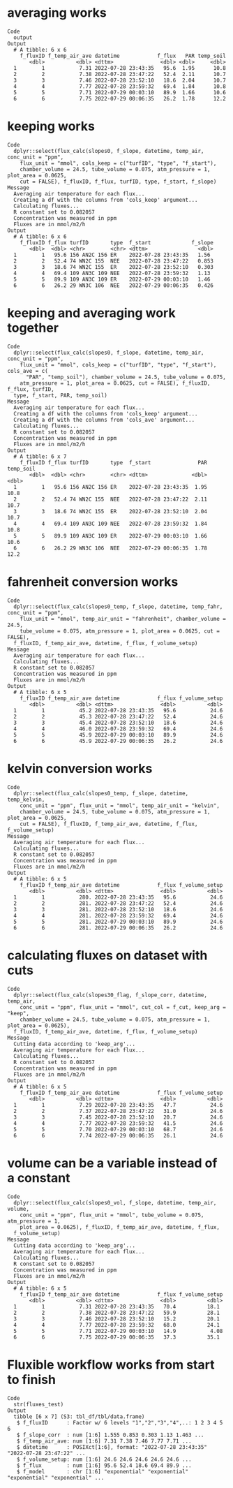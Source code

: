 # averaging works

    Code
      output
    Output
      # A tibble: 6 x 6
        f_fluxID f_temp_air_ave datetime            f_flux   PAR temp_soil
           <dbl>          <dbl> <dttm>               <dbl> <dbl>     <dbl>
      1        1           7.31 2022-07-28 23:43:35   95.6  1.95      10.8
      2        2           7.38 2022-07-28 23:47:22   52.4  2.11      10.7
      3        3           7.46 2022-07-28 23:52:10   18.6  2.04      10.7
      4        4           7.77 2022-07-28 23:59:32   69.4  1.84      10.8
      5        5           7.71 2022-07-29 00:03:10   89.9  1.66      10.6
      6        6           7.75 2022-07-29 00:06:35   26.2  1.78      12.2

# keeping works

    Code
      dplyr::select(flux_calc(slopes0, f_slope, datetime, temp_air, conc_unit = "ppm",
        flux_unit = "mmol", cols_keep = c("turfID", "type", "f_start"),
        chamber_volume = 24.5, tube_volume = 0.075, atm_pressure = 1, plot_area = 0.0625,
        cut = FALSE), f_fluxID, f_flux, turfID, type, f_start, f_slope)
    Message
      Averaging air temperature for each flux...
      Creating a df with the columns from 'cols_keep' argument...
      Calculating fluxes...
      R constant set to 0.082057
      Concentration was measured in ppm
      Fluxes are in mmol/m2/h
    Output
      # A tibble: 6 x 6
        f_fluxID f_flux turfID       type  f_start             f_slope
           <dbl>  <dbl> <chr>        <chr> <dttm>                <dbl>
      1        1   95.6 156 AN2C 156 ER    2022-07-28 23:43:35   1.56 
      2        2   52.4 74 WN2C 155  NEE   2022-07-28 23:47:22   0.853
      3        3   18.6 74 WN2C 155  ER    2022-07-28 23:52:10   0.303
      4        4   69.4 109 AN3C 109 NEE   2022-07-28 23:59:32   1.13 
      5        5   89.9 109 AN3C 109 ER    2022-07-29 00:03:10   1.46 
      6        6   26.2 29 WN3C 106  NEE   2022-07-29 00:06:35   0.426

# keeping and averaging work together

    Code
      dplyr::select(flux_calc(slopes0, f_slope, datetime, temp_air, conc_unit = "ppm",
        flux_unit = "mmol", cols_keep = c("turfID", "type", "f_start"), cols_ave = c(
          "PAR", "temp_soil"), chamber_volume = 24.5, tube_volume = 0.075,
        atm_pressure = 1, plot_area = 0.0625, cut = FALSE), f_fluxID, f_flux, turfID,
      type, f_start, PAR, temp_soil)
    Message
      Averaging air temperature for each flux...
      Creating a df with the columns from 'cols_keep' argument...
      Creating a df with the columns from 'cols_ave' argument...
      Calculating fluxes...
      R constant set to 0.082057
      Concentration was measured in ppm
      Fluxes are in mmol/m2/h
    Output
      # A tibble: 6 x 7
        f_fluxID f_flux turfID       type  f_start               PAR temp_soil
           <dbl>  <dbl> <chr>        <chr> <dttm>              <dbl>     <dbl>
      1        1   95.6 156 AN2C 156 ER    2022-07-28 23:43:35  1.95      10.8
      2        2   52.4 74 WN2C 155  NEE   2022-07-28 23:47:22  2.11      10.7
      3        3   18.6 74 WN2C 155  ER    2022-07-28 23:52:10  2.04      10.7
      4        4   69.4 109 AN3C 109 NEE   2022-07-28 23:59:32  1.84      10.8
      5        5   89.9 109 AN3C 109 ER    2022-07-29 00:03:10  1.66      10.6
      6        6   26.2 29 WN3C 106  NEE   2022-07-29 00:06:35  1.78      12.2

# fahrenheit conversion works

    Code
      dplyr::select(flux_calc(slopes0_temp, f_slope, datetime, temp_fahr, conc_unit = "ppm",
        flux_unit = "mmol", temp_air_unit = "fahrenheit", chamber_volume = 24.5,
        tube_volume = 0.075, atm_pressure = 1, plot_area = 0.0625, cut = FALSE),
      f_fluxID, f_temp_air_ave, datetime, f_flux, f_volume_setup)
    Message
      Averaging air temperature for each flux...
      Calculating fluxes...
      R constant set to 0.082057
      Concentration was measured in ppm
      Fluxes are in mmol/m2/h
    Output
      # A tibble: 6 x 5
        f_fluxID f_temp_air_ave datetime            f_flux f_volume_setup
           <dbl>          <dbl> <dttm>               <dbl>          <dbl>
      1        1           45.2 2022-07-28 23:43:35   95.6           24.6
      2        2           45.3 2022-07-28 23:47:22   52.4           24.6
      3        3           45.4 2022-07-28 23:52:10   18.6           24.6
      4        4           46.0 2022-07-28 23:59:32   69.4           24.6
      5        5           45.9 2022-07-29 00:03:10   89.9           24.6
      6        6           45.9 2022-07-29 00:06:35   26.2           24.6

# kelvin conversion works

    Code
      dplyr::select(flux_calc(slopes0_temp, f_slope, datetime, temp_kelvin,
        conc_unit = "ppm", flux_unit = "mmol", temp_air_unit = "kelvin",
        chamber_volume = 24.5, tube_volume = 0.075, atm_pressure = 1, plot_area = 0.0625,
        cut = FALSE), f_fluxID, f_temp_air_ave, datetime, f_flux, f_volume_setup)
    Message
      Averaging air temperature for each flux...
      Calculating fluxes...
      R constant set to 0.082057
      Concentration was measured in ppm
      Fluxes are in mmol/m2/h
    Output
      # A tibble: 6 x 5
        f_fluxID f_temp_air_ave datetime            f_flux f_volume_setup
           <dbl>          <dbl> <dttm>               <dbl>          <dbl>
      1        1           280. 2022-07-28 23:43:35   95.6           24.6
      2        2           281. 2022-07-28 23:47:22   52.4           24.6
      3        3           281. 2022-07-28 23:52:10   18.6           24.6
      4        4           281. 2022-07-28 23:59:32   69.4           24.6
      5        5           281. 2022-07-29 00:03:10   89.9           24.6
      6        6           281. 2022-07-29 00:06:35   26.2           24.6

# calculating fluxes on dataset with cuts

    Code
      dplyr::select(flux_calc(slopes30_flag, f_slope_corr, datetime, temp_air,
        conc_unit = "ppm", flux_unit = "mmol", cut_col = f_cut, keep_arg = "keep",
        chamber_volume = 24.5, tube_volume = 0.075, atm_pressure = 1, plot_area = 0.0625),
      f_fluxID, f_temp_air_ave, datetime, f_flux, f_volume_setup)
    Message
      Cutting data according to 'keep_arg'...
      Averaging air temperature for each flux...
      Calculating fluxes...
      R constant set to 0.082057
      Concentration was measured in ppm
      Fluxes are in mmol/m2/h
    Output
      # A tibble: 6 x 5
        f_fluxID f_temp_air_ave datetime            f_flux f_volume_setup
           <dbl>          <dbl> <dttm>               <dbl>          <dbl>
      1        1           7.29 2022-07-28 23:43:35   47.7           24.6
      2        2           7.37 2022-07-28 23:47:22   31.0           24.6
      3        3           7.45 2022-07-28 23:52:10   20.7           24.6
      4        4           7.77 2022-07-28 23:59:32   41.5           24.6
      5        5           7.70 2022-07-29 00:03:10   68.7           24.6
      6        6           7.74 2022-07-29 00:06:35   26.1           24.6

# volume can be a variable instead of a constant

    Code
      dplyr::select(flux_calc(slopes0_vol, f_slope, datetime, temp_air, volume,
        conc_unit = "ppm", flux_unit = "mmol", tube_volume = 0.075, atm_pressure = 1,
        plot_area = 0.0625), f_fluxID, f_temp_air_ave, datetime, f_flux,
      f_volume_setup)
    Message
      Cutting data according to 'keep_arg'...
      Averaging air temperature for each flux...
      Calculating fluxes...
      R constant set to 0.082057
      Concentration was measured in ppm
      Fluxes are in mmol/m2/h
    Output
      # A tibble: 6 x 5
        f_fluxID f_temp_air_ave datetime            f_flux f_volume_setup
           <dbl>          <dbl> <dttm>               <dbl>          <dbl>
      1        1           7.31 2022-07-28 23:43:35   70.4          18.1 
      2        2           7.38 2022-07-28 23:47:22   59.9          28.1 
      3        3           7.46 2022-07-28 23:52:10   15.2          20.1 
      4        4           7.77 2022-07-28 23:59:32   68.0          24.1 
      5        5           7.71 2022-07-29 00:03:10   14.9           4.08
      6        6           7.75 2022-07-29 00:06:35   37.3          35.1 

# Fluxible workflow works from start to finish

    Code
      str(fluxes_test)
    Output
      tibble [6 x 7] (S3: tbl_df/tbl/data.frame)
       $ f_fluxID      : Factor w/ 6 levels "1","2","3","4",..: 1 2 3 4 5 6
       $ f_slope_corr  : num [1:6] 1.555 0.853 0.303 1.13 1.463 ...
       $ f_temp_air_ave: num [1:6] 7.31 7.38 7.46 7.77 7.71 ...
       $ datetime      : POSIXct[1:6], format: "2022-07-28 23:43:35" "2022-07-28 23:47:22" ...
       $ f_volume_setup: num [1:6] 24.6 24.6 24.6 24.6 24.6 ...
       $ f_flux        : num [1:6] 95.6 52.4 18.6 69.4 89.9 ...
       $ f_model       : chr [1:6] "exponential" "exponential" "exponential" "exponential" ...

